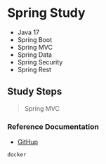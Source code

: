 # Spring Study
- Java 17
- Spring Boot
- Spring MVC
- Spring Data
- Spring Security
- Spring Rest

## Study Steps
> Spring MVC




### Reference Documentation

* [GitHup](https://github.com/aliikaya/SpringStudy)

```sh
docker

